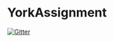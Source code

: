 # YorkAssignment

[![Gitter](https://badges.gitter.im/YorkAssignment/community.svg)](https://gitter.im/YorkAssignment/community?utm_source=badge&utm_medium=badge&utm_campaign=pr-badge&utm_content=badge)